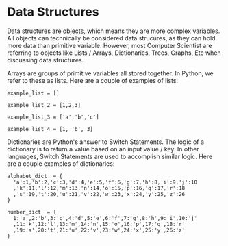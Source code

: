 # Data Structures

  Data structures are objects, which means they are more complex variables. All objects can technically be considered data strucures, as they can hold more data than
  primitive variable. However, most Computer Scientist are referring to objects like Lists / Arrays, Dictionaries, Trees, Graphs, Etc when discussing data structures.
  
  Arrays are groups of primitive variables all stored together. In Python, we refer to these as lists. Here are a couple of examples of lists:
  
    example_list = []
    
    example_list_2 = [1,2,3]
    
    example_list_3 = ['a','b','c']
    
    example_list_4 = [1, 'b', 3]

  Dictionaries are Python's answer to Switch Statements. The logic of a dictionary is to return a value based on an input value / key. In other languages, Switch 
  Statements are used to accomplish similar logic. Here are a couple examples of dictionaries:
  
    alphabet_dict  = {
      'a':1,'b':2,'c':3,'d':4,'e':5,'f':6,'g':7,'h':8,'i':9,'j':10
      ,'k':11,'l':12,'m':13,'n':14,'o':15,'p':16,'q':17,'r':18
      ,'s':19,'t':20,'u':21,'v':22,'w':23,'x':24,'y':25,'z':26
    }
    
    number_dict  = {
      1:'a',2:'b',3:'c',4:'d',5:'e',6:'f',7:'g',8:'h',9:'i',10:'j'
      ,11:'k',12:'l',13:'m',14:'n',15:'o',16:'p',17:'q',18:'r'
      ,19:'s',20:'t',21:'u',22:'v',23:'w',24:'x',25:'y',26:'z'
    }
